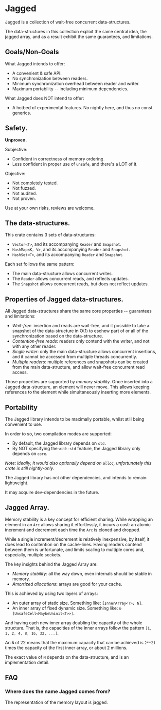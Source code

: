 #   Jagged

Jagged is a collection of wait-free concurrent data-structures.

The data-structures in this collection exploit the same central idea, the
jagged array, and as a result exhibit the same guarantees, and limitations.

##  Goals/Non-Goals

What Jagged intends to offer:

-   A convenient & safe API.
-   No synchronization between readers.
-   Minimum synchronization overhead between reader and writer.
-   Maximum portability -- including minimum dependencies.

What Jagged does NOT intend to offer:

-   A hotbed of experimental features. No nightly here, and thus no const
    generics.

##  Safety.

**Unproven.**

Subjective:

-   Confident in correctness of memory ordering.
-   Less confident in proper use of `unsafe`, and there's a LOT of it.

Objective:

-   Not completely tested.
-   Not fuzzed.
-   Not audited.
-   Not proven.

Use at your own risks, reviews are welcome.

##  The data-structures.

This crate contains 3 sets of data-structures:

-   `Vector<T>`, and its accompanying `Reader` and `Snapshot`.
-   `HashMap<K, V>`, and its accompanying `Reader` and `Snapshot`.
-   `HashSet<T>`, and its accompanying `Reader` and `Snapshot`.

Each set follows the same pattern:

-   The main data-structure allows concurrent writes.
-   The `Reader` allows concurrent reads, and reflects updates.
-   The `Snapshot` allows concurrent reads, but does not reflect updates.

##  Properties of Jagged data-structures.

All Jagged data-structures share the same core properties -- guarantees and
limitations:

-   _Wait-free_: insertion and reads are wait-free, and it possible to take a
    snapshot of the data-structure in O(1) to eschew part of or all of the
    synchronization based on the data-structure.
-   _Contention-free reads_: readers only contend with the writer, and not with
    any other reader.
-   _Single writer_: only the main data-structure allows concurrent insertions,
    and it cannot be accessed from multiple threads concurrently.
-   _Multiple readers_: multiple references and snapshots can be created from
    the main data-structure, and allow wait-free concurrent read access.

Those properties are supported by _memory stability_. Once inserted into a
Jagged data-structure, an element will never move. This allows keeping
references to the element while simultaneously inserting more elements.

##  Portability

The Jagged library intends to be maximally portable, whilst still being
convenient to use.

In order to so, two compilation modes are supported:

-   By default, the Jagged library depends on `std`.
-   By NOT specifying the `with-std` feature, the Jagged library only depends
    on `core`.

*Note: ideally, it would also optionally depend on `alloc`, unfortunately this
crate is still nightly-only.*

The Jagged library has not other dependencies, and intends to remain
lightweight.

It may acquire dev-dependencies in the future.

##  Jagged Array.

Memory stability is a key concept for efficient sharing. While wrapping an
element in an `Arc` allows sharing it effortlessly, it incurs a cost: an atomic
increment and decrement each time the `Arc` is cloned and dropped.

While a single increment/decrement is relatively inexpensive, by itself, it does
lead to contention on the cache-lines. Having readers contend between them
is unfortunate, and limits scaling to multiple cores and, especially, multiple
sockets.

The key insights behind the Jagged Array are:

-   _Memory stability_: all the way down, even internals should be stable in
    memory.
-   _Amortized allocations_: arrays are good for your cache.

This is achieved by using two layers of arrays:

-   An outer array of static size. Something like: `[InnerArray<T>; N]`.
-   An inner array of fixed dynamic size. Something like:
    `&[UnsafeCell<MaybeUninit<T>>]`.

And having each new inner array doubling the capacity of the whole structure.
That is, the capacities of the inner arrays follow the pattern
`[1, 1, 2, 4, 8, 16, 32, ...]`.

An `N` of 22 means that the maximum capacity that can be achieved is `2**21`
times the capacity of the first inner array, or about 2 millions.

The exact value of `N` depends on the data-structure, and is an implementation
detail.

##  FAQ

### Where does the name Jagged comes from?

The representation of the memory layout is jagged.
